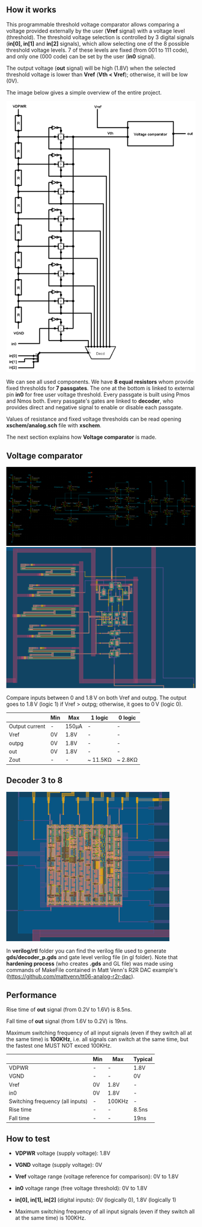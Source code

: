 <!---

This file is used to generate your project datasheet. Please fill in the information below and delete any unused
sections.

You can also include images in this folder and reference them in the markdown. Each image must be less than
512 kb in size, and the combined size of all images must be less than 1 MB.
-->

## How it works

This programmable threshold voltage comparator allows comparing a voltage provided externally by the user (**Vref** signal) with a voltage level (threshold). The threshold voltage selection is controlled by 3 digital signals (**in[0], in[1]** and **in[2]** signals), which allow selecting one of the 8 possible threshold voltage levels. 7 of these levels are fixed (from 001 to 111 code), and only one (000 code) can be set by the user (**in0** signal). 

The output voltage (**out** signal) will be high (1.8V) when the selected threshold voltage is lower than **Vref** (**Vth < Vref**); otherwise, it will be low (0V).

The image below gives a simple overview of the entire project. 

![logical overview](logical_overview.png)

We can see all used components. We have **8 equal resistors** whom provide fixed thresholds for **7 passgates**. The one at the bottom is linked to external pin **in0** for free user voltage threshold. Every passgate is built using Pmos and Nmos both. 
Every passgate's gates are linked to **decoder**, who provides direct and negative signal to enable or disable each passgate. 

Values of resistance and fixed voltage thresholds can be read opening **xschem/analog.sch** file with **xschem**.

The next section explains how **Voltage comparator** is made.

## Voltage comparator 

![Voltage comparator](Voltage_comparator.png)
![](Voltage_comparator_layout.png)

Compare inputs between 0 and 1.8 V on both Vref and outpg. The output goes to 1.8 V (logic 1) if Vref > outpg; otherwise, it goes to 0 V (logic 0).

|      | Min | Max | 1 logic | 0 logic |
| ---- | --- | --- | --- | --- |
| Output current | - | 150μA | - | - |
| Vref | 0V | 1.8V | - | - |
| outpg | 0V | 1.8V | - | - |
| out | 0V | 1.8V | - | - |
| Zout | - | - | ~ 11.5KΩ| ~ 2.8KΩ |



## Decoder 3 to 8

![Decoder](decoder_p.png)

In **verilog/rtl** folder you can find the verilog file used to generate **gds/decoder_p.gds** and gate level verilog file (in gl folder). Note that **hardening process** (who creates **.gds** and GL file) was made using commands of MakeFile contained in Matt Venn's R2R DAC example's (https://github.com/mattvenn/tt06-analog-r2r-dac). 

## Performance

Rise time of **out** signal (from 0.2V to 1.6V) is 8.5ns. 

Fall time of **out** signal (from 1.6V to 0.2V) is 19ns.

Maximum switching frequency of all input signals (even if they switch all at the same time) is **100KHz**, i.e. all signals can switch at the same time, but the fastest one MUST NOT exced 100KHz. 

|      | Min | Max | Typical |
| ---- | --- | --- | --- |
| VDPWR | - | - | 1.8V |
| VGND | - | - | 0V |
| Vref | 0V | 1.8V | - |
| in0 | 0V | 1.8V | - | - |
| Switching frequency (all inputs) | - | 100KHz | - |
| Rise time | - | - | 8.5ns |
| Fall time | - | - | 19ns |

## How to test
- **VDPWR** voltage (supply voltage): 1.8V

- **VGND** voltage (supply voltage): 0V

- **Vref** voltage range (voltage reference for comparison): 0V to 1.8V

- **in0** voltage range (free voltage threshold): 0V to 1.8V

- **in[0], in[1], in[2]** (digital inputs): 0V (logically 0), 1.8V (logically 1)

- Maximum switching frequency of all input signals (even if they switch all at the same time) is 100KHz.


